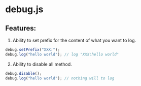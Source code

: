 debug.js
========

## Features:
1. Ability to set prefix for the content of what you want to log.
~~~js
debug.setPrefix("XXX:");
debug.log("hello world"); // log "XXX:hello world"
~~~
2. Ability to disable all method.
~~~js
debug.disable();
debug.log("hello world"); // nothing will to log
~~~

